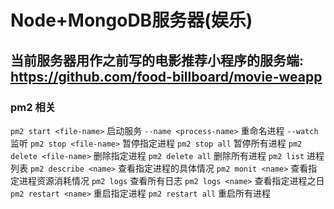# Node+MongoDB服务器(娱乐)

## 当前服务器用作之前写的电影推荐小程序的服务端: https://github.com/food-billboard/movie-weapp

### pm2 相关
`pm2 start <file-name>` 启动服务
`--name <process-name>` 重命名进程
`--watch` 监听
`pm2 stop <file-name>` 暂停指定进程
`pm2 stop all` 暂停所有进程
`pm2 delete <file-name>` 删除指定进程
`pm2 delete all` 删除所有进程
`pm2 list` 进程列表
`pm2 describe <name>` 查看指定进程的具体情况
`pm2 monit <name>` 查看指定进程资源消耗情况
`pm2 logs` 查看所有日志
`pm2 logs <name>` 查看指定进程之日
`pm2 restart <name>` 重启指定进程
`pm2 restart all` 重启所有进程